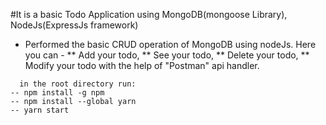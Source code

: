 #It is a basic Todo Application using MongoDB(mongoose Library), NodeJs(ExpressJs framework)

- Performed the basic CRUD operation of MongoDB using nodeJs.
Here you can - 
** Add your todo,
** See your todo,
** Delete your todo,
** Modify your todo
with the help of "Postman" api handler.

```shell
  in the root directory run:
-- npm install -g npm
-- npm install --global yarn
-- yarn start
```
